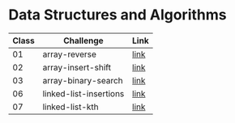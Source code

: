 # Data Structures and Algorithms

| Class | Challenge              | Link                                                       |
| ----- | ---------------------- | ---------------------------------------------------------- |
| 01    | array-reverse          | [link](./javascript/array-reverse/README.md)               |
| 02    | array-insert-shift     | [link](./javascript/array-insert-shift/README.md)          |
| 03    | array-binary-search    | [link](./javascript/array-binary-search/README.md)         |
| 06    | linked-list-insertions | [link](./javascript/linked-list/linked-list-insertions.md) |
| 07    | linked-list-kth        | [link](./javascript/linked-list/linked-list-kth.md)        |
